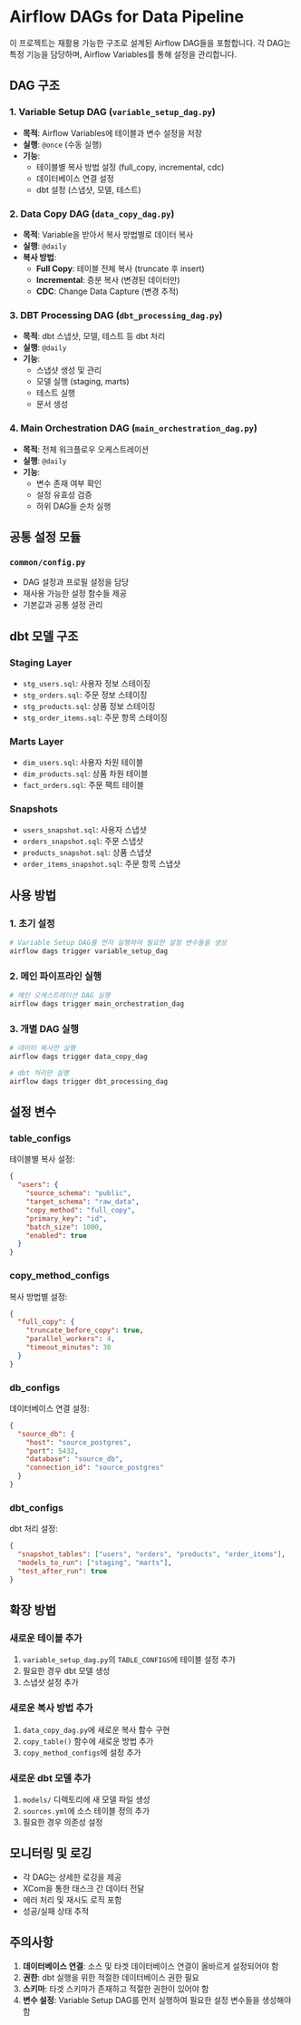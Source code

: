 # Airflow DAGs for Data Pipeline

이 프로젝트는 재활용 가능한 구조로 설계된 Airflow DAG들을 포함합니다. 각 DAG는 특정 기능을 담당하며, Airflow Variables를 통해 설정을 관리합니다.

## DAG 구조

### 1. Variable Setup DAG (`variable_setup_dag.py`)
- **목적**: Airflow Variables에 테이블과 변수 설정을 저장
- **실행**: `@once` (수동 실행)
- **기능**:
  - 테이블별 복사 방법 설정 (full_copy, incremental, cdc)
  - 데이터베이스 연결 설정
  - dbt 설정 (스냅샷, 모델, 테스트)

### 2. Data Copy DAG (`data_copy_dag.py`)
- **목적**: Variable을 받아서 복사 방법별로 데이터 복사
- **실행**: `@daily`
- **복사 방법**:
  - **Full Copy**: 테이블 전체 복사 (truncate 후 insert)
  - **Incremental**: 증분 복사 (변경된 데이터만)
  - **CDC**: Change Data Capture (변경 추적)

### 3. DBT Processing DAG (`dbt_processing_dag.py`)
- **목적**: dbt 스냅샷, 모델, 테스트 등 dbt 처리
- **실행**: `@daily`
- **기능**:
  - 스냅샷 생성 및 관리
  - 모델 실행 (staging, marts)
  - 테스트 실행
  - 문서 생성

### 4. Main Orchestration DAG (`main_orchestration_dag.py`)
- **목적**: 전체 워크플로우 오케스트레이션
- **실행**: `@daily`
- **기능**:
  - 변수 존재 여부 확인
  - 설정 유효성 검증
  - 하위 DAG들 순차 실행

## 공통 설정 모듈

### `common/config.py`
- DAG 설정과 프로필 설정을 담당
- 재사용 가능한 설정 함수들 제공
- 기본값과 공통 설정 관리

## dbt 모델 구조

### Staging Layer
- `stg_users.sql`: 사용자 정보 스테이징
- `stg_orders.sql`: 주문 정보 스테이징
- `stg_products.sql`: 상품 정보 스테이징
- `stg_order_items.sql`: 주문 항목 스테이징

### Marts Layer
- `dim_users.sql`: 사용자 차원 테이블
- `dim_products.sql`: 상품 차원 테이블
- `fact_orders.sql`: 주문 팩트 테이블

### Snapshots
- `users_snapshot.sql`: 사용자 스냅샷
- `orders_snapshot.sql`: 주문 스냅샷
- `products_snapshot.sql`: 상품 스냅샷
- `order_items_snapshot.sql`: 주문 항목 스냅샷

## 사용 방법

### 1. 초기 설정
```bash
# Variable Setup DAG를 먼저 실행하여 필요한 설정 변수들을 생성
airflow dags trigger variable_setup_dag
```

### 2. 메인 파이프라인 실행
```bash
# 메인 오케스트레이션 DAG 실행
airflow dags trigger main_orchestration_dag
```

### 3. 개별 DAG 실행
```bash
# 데이터 복사만 실행
airflow dags trigger data_copy_dag

# dbt 처리만 실행
airflow dags trigger dbt_processing_dag
```

## 설정 변수

### table_configs
테이블별 복사 설정:
```json
{
  "users": {
    "source_schema": "public",
    "target_schema": "raw_data",
    "copy_method": "full_copy",
    "primary_key": "id",
    "batch_size": 1000,
    "enabled": true
  }
}
```

### copy_method_configs
복사 방법별 설정:
```json
{
  "full_copy": {
    "truncate_before_copy": true,
    "parallel_workers": 4,
    "timeout_minutes": 30
  }
}
```

### db_configs
데이터베이스 연결 설정:
```json
{
  "source_db": {
    "host": "source_postgres",
    "port": 5432,
    "database": "source_db",
    "connection_id": "source_postgres"
  }
}
```

### dbt_configs
dbt 처리 설정:
```json
{
  "snapshot_tables": ["users", "orders", "products", "order_items"],
  "models_to_run": ["staging", "marts"],
  "test_after_run": true
}
```

## 확장 방법

### 새로운 테이블 추가
1. `variable_setup_dag.py`의 `TABLE_CONFIGS`에 테이블 설정 추가
2. 필요한 경우 dbt 모델 생성
3. 스냅샷 설정 추가

### 새로운 복사 방법 추가
1. `data_copy_dag.py`에 새로운 복사 함수 구현
2. `copy_table()` 함수에 새로운 방법 추가
3. `copy_method_configs`에 설정 추가

### 새로운 dbt 모델 추가
1. `models/` 디렉토리에 새 모델 파일 생성
2. `sources.yml`에 소스 테이블 정의 추가
3. 필요한 경우 의존성 설정

## 모니터링 및 로깅

- 각 DAG는 상세한 로깅을 제공
- XCom을 통한 태스크 간 데이터 전달
- 에러 처리 및 재시도 로직 포함
- 성공/실패 상태 추적

## 주의사항

1. **데이터베이스 연결**: 소스 및 타겟 데이터베이스 연결이 올바르게 설정되어야 함
2. **권한**: dbt 실행을 위한 적절한 데이터베이스 권한 필요
3. **스키마**: 타겟 스키마가 존재하고 적절한 권한이 있어야 함
4. **변수 설정**: Variable Setup DAG를 먼저 실행하여 필요한 설정 변수들을 생성해야 함
